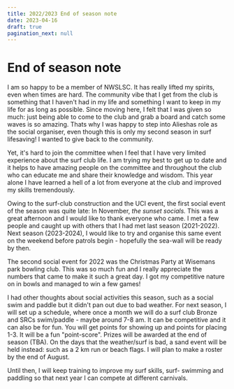 ```yaml
---
title: 2022/2023 End of season note
date: 2023-04-16
draft: true
pagination_next: null
---
```

# End of season note
I am so happy to be a member of NWSLSC. It has really lifted my spirits, even when times are hard. The community vibe that I get from the club is something that I haven't had in my life and something I want to keep in my life for as long as possible. Since moving here, I felt that I was given so much: just being able to come to the club and grab a board and catch some waves is so amazing. Thats why I was happy to step into Alieshas role as the social organiser, even though this is only my second season in surf lifesaving! I wanted to give back to the community. 

Yet, it's hard to join the committee when I feel that I have very limited experience about the surf club life. I am trying my best to get up to date and it helps to have amazing people on the committee and throughout the club who can educate me and share their knowledge and wisdom. This year alone I have learned a hell of a lot from everyone at the club and improved my skills tremendously. 

Owing to the surf-club construction and the UCI event, the first social event of the season was quite late: In November, *the sunset socials.* This was a great afternoon and I would like to thank everyone who came. I met a few people and caught up with others that I had met last season (2021-2022). Next season (2023-2024), I would like to try and organise this same event on the weekend before patrols begin - hopefully the sea-wall will be ready by then. 

The second social event for 2022 was the Christmas Party at Wisemans park bowling club. This was so much fun and I really appreciate the numbers that came to make it such a great day. I got my competitive nature on in bowls and managed to win a few games!

I had other thoughts about social activities this season, such as a social swim and paddle but it didn't pan out due to bad weather. For next season, I will set up a schedule, where once a month we will do a surf club Bronze and SRCs swim/paddle  - maybe around 7-8 am. It can be competitive and it can also be for fun. You will get points for showing up and points for placing 1-3. It will be a fun "point-score". Prizes will be awarded at the end of season (TBA). On the days that the weather/surf is bad, a sand event will be held instead: such as a 2 km run or beach flags. I will plan to make a roster by the end of August. 

Until then, I will keep training to improve my surf skills, surf- swimming and paddling so that next year I can compete at different carnivals. 
